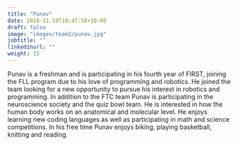 ```yaml
---
title: "Punav"
date: 2018-11-19T10:47:58+10:00
draft: false
image: "images/team2/punav.jpg"
jobtitle: ""
linkedinurl: ""
weight: 15
---
```


Punav is a freshman and is participating in his fourth year of FIRST, joining the FLL program due to his love of programming and robotics. He joined the team looking for a new opportunity to pursue his interest in robotics and programming. In addition to the FTC team Punav is participating in the neuroscience society and the quiz bowl team. He is interested in how the human body works on an anatomical and molecular level. He enjoys learning new coding languages as well as participating in math and science competitions. In his free time Punav enjoys biking, playing basketball, knitting and reading.



